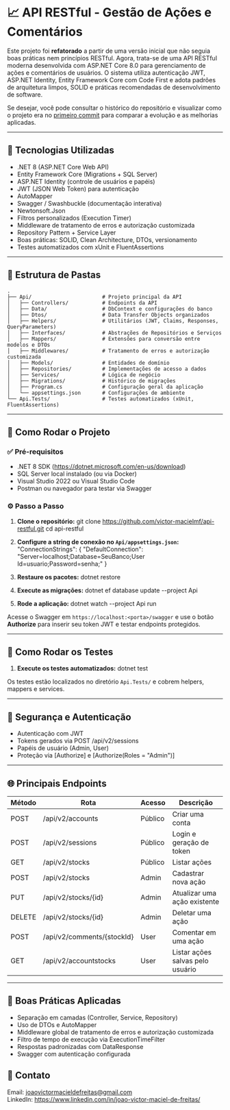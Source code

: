 # 📈 API RESTful - Gestão de Ações e Comentários

Este projeto foi **refatorado** a partir de uma versão inicial que não seguia boas práticas nem princípios RESTful. Agora, trata-se de uma API RESTful moderna desenvolvida com ASP.NET Core 8.0 para gerenciamento de ações e comentários de usuários. O sistema utiliza autenticação JWT, ASP.NET Identity, Entity Framework Core com Code First e adota padrões de arquitetura limpos, SOLID e práticas recomendadas de desenvolvimento de software.

Se desejar, você pode consultar o histórico do repositório e visualizar como o projeto era no [primeiro commit](https://github.com/victor-macielmf/api-restful/commits/main) para comparar a evolução e as melhorias aplicadas.

---

## 🚀 Tecnologias Utilizadas

- .NET 8 (ASP.NET Core Web API)
- Entity Framework Core (Migrations + SQL Server)
- ASP.NET Identity (controle de usuários e papéis)
- JWT (JSON Web Token) para autenticação
- AutoMapper
- Swagger / Swashbuckle (documentação interativa)
- Newtonsoft.Json
- Filtros personalizados (Execution Timer)
- Middleware de tratamento de erros e autorização customizada
- Repository Pattern + Service Layer
- Boas práticas: SOLID, Clean Architecture, DTOs, versionamento
- Testes automatizados com xUnit e FluentAssertions

---

## 📁 Estrutura de Pastas

```text
.
├── Api/                       # Projeto principal da API
│   ├── Controllers/           # Endpoints da API
│   ├── Data/                  # DbContext e configurações do banco
│   ├── Dtos/                  # Data Transfer Objects organizados
│   ├── Helpers/               # Utilitários (JWT, Claims, Responses, QueryParameters)
│   ├── Interfaces/            # Abstrações de Repositórios e Serviços
│   ├── Mappers/               # Extensões para conversão entre modelos e DTOs
│   ├── Middlewares/           # Tratamento de erros e autorização customizada
│   ├── Models/                # Entidades de domínio
│   ├── Repositories/          # Implementações de acesso a dados
│   ├── Services/              # Lógica de negócio
│   ├── Migrations/            # Histórico de migrações
│   ├── Program.cs             # Configuração geral da aplicação
│   └── appsettings.json       # Configurações de ambiente
└── Api.Tests/                 # Testes automatizados (xUnit, FluentAssertions)
```
---

## 🧪 Como Rodar o Projeto

### ✅ Pré-requisitos

- .NET 8 SDK (https://dotnet.microsoft.com/en-us/download)
- SQL Server local instalado (ou via Docker)
- Visual Studio 2022 ou Visual Studio Code
- Postman ou navegador para testar via Swagger

### ⚙️ Passo a Passo

1. **Clone o repositório:**
git clone https://github.com/victor-macielmf/api-restful.git cd api-restful

2. **Configure a string de conexão no `Api/appsettings.json`:**
"ConnectionStrings": { "DefaultConnection": "Server=localhost;Database=SeuBanco;User Id=usuario;Password=senha;" }

3. **Restaure os pacotes:**
dotnet restore

4. **Execute as migrações:**
dotnet ef database update --project Api

5. **Rode a aplicação:**
dotnet watch --project Api run

Acesse o Swagger em `https://localhost:<porta>/swagger` e use o botão **Authorize** para inserir seu token JWT e testar endpoints protegidos.

---

## 🧪 Como Rodar os Testes

1. **Execute os testes automatizados:** dotnet test

Os testes estão localizados no diretório `Api.Tests/` e cobrem helpers, mappers e services.

---

## 🔐 Segurança e Autenticação

- Autenticação com JWT
- Tokens gerados via POST /api/v2/sessions
- Papéis de usuário (Admin, User)
- Proteção via [Authorize] e [Authorize(Roles = "Admin")]

---

## 🌐 Principais Endpoints

| Método  | Rota                            | Acesso  | Descrição                      |
|---------|----------------------------------|---------|--------------------------------|
| POST    | /api/v2/accounts                | Público | Criar uma conta                |
| POST    | /api/v2/sessions                | Público | Login e geração de token       |
| GET     | /api/v2/stocks               | Público | Listar ações                   |
| POST    | /api/v2/stocks                  | Admin   | Cadastrar nova ação         |
| PUT     | /api/v2/stocks/{id}          | Admin   | Atualizar uma ação existente   |
| DELETE | /api/v2/stocks/{id}          | Admin   | Deletar uma ação               |
| POST    | /api/v2/comments/{stockId}   | User    | Comentar em uma ação           |
| GET     | /api/v2/accountstocks        | User    | Listar ações salvas pelo usuário |

---

## 📏 Boas Práticas Aplicadas

- Separação em camadas (Controller, Service, Repository)
- Uso de DTOs e AutoMapper
- Middleware global de tratamento de erros e autorização customizada
- Filtro de tempo de execução via ExecutionTimeFilter
- Respostas padronizadas com DataResponse<T>
- Swagger com autenticação configurada

## 🤝 Contato

Email: joaovictormacieldefreitas@gmail.com  
LinkedIn: https://www.linkedin.com/in/joao-victor-maciel-de-freitas/